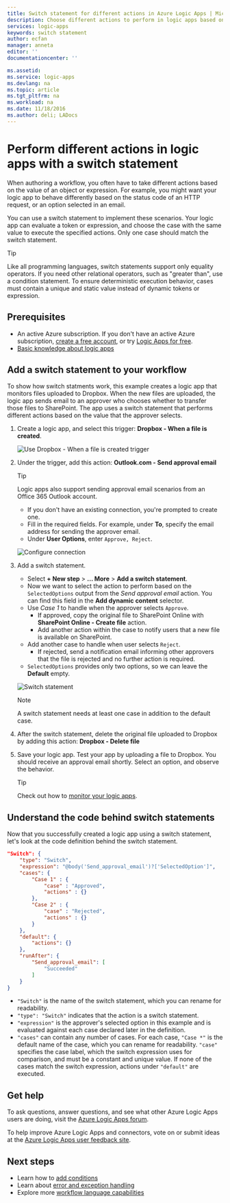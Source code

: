 ```yaml
---
title: Switch statement for different actions in Azure Logic Apps | Microsoft Docs
description: Choose different actions to perform in logic apps based on expression values by using a switch statement
services: logic-apps
keywords: switch statement
author: ecfan
manager: anneta
editor: ''
documentationcenter: ''

ms.assetid: 
ms.service: logic-apps
ms.devlang: na
ms.topic: article
ms.tgt_pltfrm: na
ms.workload: na
ms.date: 11/18/2016
ms.author: deli; LADocs
---
```


# Perform different actions in logic apps with a switch statement

When authoring a workflow, you often have to take different actions based on the value of an object or expression. 
For example, you might want your logic app to behave differently based on the status code of an HTTP request, 
or an option selected in an email.

You can use a switch statement to implement these scenarios. Your logic app can evaluate a token or expression, 
and choose the case with the same value to execute the specified actions. Only one case should match the switch statement.

> [!TIP]
> Like all programming languages, switch statements support only equality operators. 
> If you need other relational operators, such as "greater than", use a condition statement.
> To ensure deterministic execution behavior, cases must contain a unique and static value instead of dynamic tokens or expression.

## Prerequisites

- An active Azure subscription. If you don't have an active Azure subscription, 
[create a free account](https://azure.microsoft.com/free/), or try [Logic Apps for free](https://tryappservice.azure.com/).
- [Basic knowledge about logic apps](logic-apps-what-are-logic-apps.md)

## Add a switch statement to your workflow

To show how switch statments work, this example creates a logic app that monitors files uploaded to Dropbox. 
When the new files are uploaded, the logic app sends email to an approver who chooses whether to transfer those files to SharePoint. 
The app uses a switch statement that performs different actions based on the value that the approver selects.

1. Create a logic app, and select this trigger: **Dropbox - When a file is created**.

   ![Use Dropbox - When a file is created trigger](./media/logic-apps-switch-case/dropbox-trigger.jpg)

2. Under the trigger, add this action: **Outlook.com - Send approval email**

   > [!TIP]
   > Logic apps also support sending approval email scenarios from an Office 365 Outlook account.

   - If you don't have an existing connection, you're prompted to create one.
   - Fill in the required fields. For example, under **To**, specify the email address for sending the approver email.
   - Under **User Options**, enter `Approve, Reject`.

   ![Configure connection](./media/logic-apps-switch-case/send-approval-email-action.jpg)

3. Add a switch statement.

   - Select **+ New step** > **... More** > **Add a switch statement**. 
   - Now we want to select the action to perform based on the `SelectedOptions` output from the *Send approval email* action. 
   You can find this field in the **Add dynamic content** selector.
   - Use *Case 1* to handle when the approver selects `Approve`.
     - If approved, copy the original file to SharePoint Online with **SharePoint Online - Create file** action.
     - Add another action within the case to notify users that a new file is available on SharePoint.
   - Add another case to handle when user selects `Reject`.
     - If rejected, send a notification email informing other approvers that the file is rejected and no further action is required.
   - `SelectedOptions` provides only two options, so we can leave the **Default** empty.

   ![Switch statement](./media/logic-apps-switch-case/switch.jpg)

   > [!NOTE]
   > A switch statement needs at least one case in addition to the default case.

4. After the switch statement, delete the original file uploaded to Dropbox 
by adding this action: **Dropbox - Delete file**

5. Save your logic app. Test your app by uploading a file to Dropbox. 
You should receive an approval email shortly. Select an option, and observe the behavior.

   > [!TIP]
   > Check out how to [monitor your logic apps](logic-apps-monitor-your-logic-apps.md).

## Understand the code behind switch statements

Now that you successfully created a logic app using a switch statement, 
let's look at the code definition behind the switch statement.

```json
"Switch": {
	"type": "Switch",
	"expression": "@body('Send_approval_email')?['SelectedOption']",
	"cases": {
		"Case 1" : {
			"case" : "Approved",
			"actions" : {}
		},
		"Case 2" : {
			"case" : "Rejected",
			"actions" : {}
		}
	},
	"default": {
		"actions": {}
	},
	"runAfter": {
		"Send_approval_email": [
			"Succeeded"
		]
	}
}
```

* `"Switch"` is the name of the switch statement, which you can rename for readability. 
* `"type": "Switch"` indicates that the action is a switch statement. 
* `"expression"` is the approver's selected option in this example 
and is evaluated against each case declared later in the definition. 
* `"cases"` can contain any number of cases. For each case, `"Case *"` 
is the default name of the case, which you can rename for readability. 
`"case"` specifies the case label, which the switch expression uses for comparison, 
and must be a constant and unique value. If none of the cases match the switch expression, 
actions under `"default"` are executed.

## Get help

To ask questions, answer questions, and see what other Azure Logic Apps users are doing, 
visit the [Azure Logic Apps forum](https://social.msdn.microsoft.com/Forums/en-US/home?forum=azurelogicapps).

To help improve Azure Logic Apps and connectors, vote on or submit ideas at the 
[Azure Logic Apps user feedback site](http://aka.ms/logicapps-wish).

## Next steps

- Learn how to [add conditions](logic-apps-use-logic-app-features.md)
- Learn about [error and exception handling](logic-apps-exception-handling.md)
- Explore more [workflow language capabilities](logic-apps-author-definitions.md)